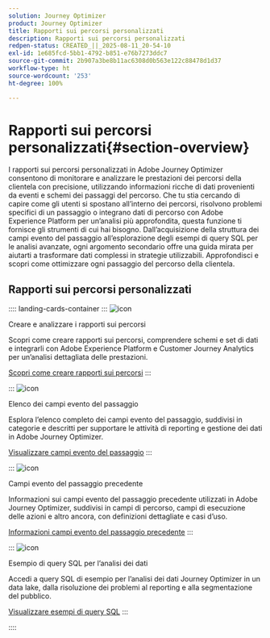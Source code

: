 ```yaml
---
solution: Journey Optimizer
product: Journey Optimizer
title: Rapporti sui percorsi personalizzati
description: Rapporti sui percorsi personalizzati
redpen-status: CREATED_||_2025-08-11_20-54-10
exl-id: 1e685fcd-5bb1-4792-b851-e76b7273ddc7
source-git-commit: 2b907a3be8b11ac6308d0b563e122c88478d1d37
workflow-type: ht
source-wordcount: '253'
ht-degree: 100%

---
```


# Rapporti sui percorsi personalizzati{#section-overview}

I rapporti sui percorsi personalizzati in Adobe Journey Optimizer consentono di monitorare e analizzare le prestazioni dei percorsi della clientela con precisione, utilizzando informazioni ricche di dati provenienti da eventi e schemi dei passaggi del percorso. Che tu stia cercando di capire come gli utenti si spostano all’interno dei percorsi, risolvono problemi specifici di un passaggio o integrano dati di percorso con Adobe Experience Platform per un’analisi più approfondita, questa funzione ti fornisce gli strumenti di cui hai bisogno. Dall’acquisizione della struttura dei campi evento del passaggio all’esplorazione degli esempi di query SQL per le analisi avanzate, ogni argomento secondario offre una guida mirata per aiutarti a trasformare dati complessi in strategie utilizzabili. Approfondisci e scopri come ottimizzare ogni passaggio del percorso della clientela.

## Rapporti sui percorsi personalizzati

:::: landing-cards-container
:::
![icon](https://cdn.experienceleague.adobe.com/icons/chart-line.svg)

Creare e analizzare i rapporti sui percorsi

Scopri come creare rapporti sui percorsi, comprendere schemi e set di dati e integrarli con Adobe Experience Platform e Customer Journey Analytics per un’analisi dettagliata delle prestazioni.

[Scopri come creare rapporti sui percorsi](../using/reports/sharing-overview.md)
:::

:::
![icon](https://cdn.experienceleague.adobe.com/icons/list-check.svg)

Elenco dei campi evento del passaggio

Esplora l’elenco completo dei campi evento del passaggio, suddivisi in categorie e descritti per supportare le attività di reporting e gestione dei dati in Adobe Journey Optimizer.

[Visualizzare campi evento del passaggio](../using/reports/sharing-field-list.md)
:::

:::
![icon](https://cdn.experienceleague.adobe.com/icons/book.svg)

Campi evento del passaggio precedente

Informazioni sui campi evento del passaggio precedente utilizzati in Adobe Journey Optimizer, suddivisi in campi di percorso, campi di esecuzione delle azioni e altro ancora, con definizioni dettagliate e casi d’uso.

[Informazioni campi evento del passaggio precedente](legacy-step-event-fields-landing-page.md)
:::

:::
![icon](https://cdn.experienceleague.adobe.com/icons/code-branch.svg)

Esempio di query SQL per l’analisi dei dati

Accedi a query SQL di esempio per l’analisi dei dati Journey Optimizer in un data lake, dalla risoluzione dei problemi al reporting e alla segmentazione del pubblico.

[Visualizzare esempi di query SQL](../using/reports/query-examples.md)
:::

::::
